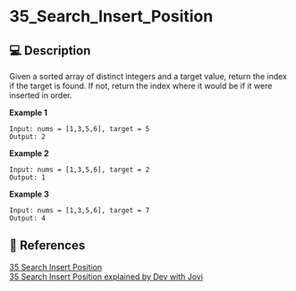 # 35_Search_Insert_Position

## 💻 Description

Given a sorted array of distinct integers and a target value, return the index if the target is found. If not, return the index where it would be if it were inserted in order.

**Example 1**

```
Input: nums = [1,3,5,6], target = 5
Output: 2
```

**Example 2**

```
Input: nums = [1,3,5,6], target = 2
Output: 1
```

**Example 3**

```
Input: nums = [1,3,5,6], target = 7
Output: 4
```

## 🔗 References

[35 Search Insert Position](https://leetcode.com/problems/search-insert-position/)\
[35 Search Insert Position explained by Dev with Jovi](https://www.youtube.com/watch?v=30vFDu8Or1M&t=202s)
